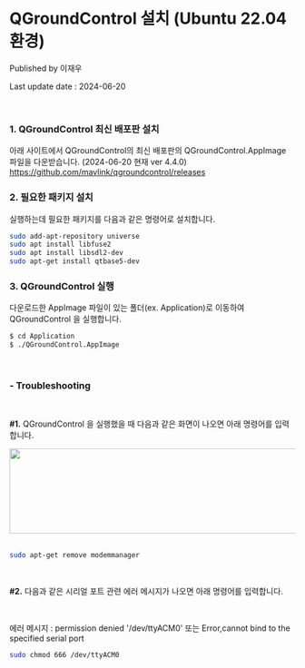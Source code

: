 # QGroundControl 설치 (Ubuntu 22.04 환경)

Published by 이재우

Last update date : 2024-06-20  

<br>

### 1. QGroundControl 최신 배포판 설치

아래 사이트에서 QGroundControl의 최신 배포판의 QGroundControl.AppImage 파일을 다운받습니다. (2024-06-20 현재 ver 4.4.0)
https://github.com/mavlink/qgroundcontrol/releases

### 2. 필요한 패키지 설치

실행하는데 필요한 패키지를 다음과 같은 명령어로 설치합니다. 

```bash
sudo add-apt-repository universe
sudo apt install libfuse2
sudo apt install libsdl2-dev
sudo apt-get install qtbase5-dev
```

### 3. QGroundControl 실행

다운로드한 AppImage 파일이 있는 폴더(ex. Application)로 이동하여 QGroundControl 을 실행합니다. 

```bash
$ cd Application
$ ./QGroundControl.AppImage
```

<br>

### - Troubleshooting

<br>

__#1.__ QGroundControl 을 실행했을 때 다음과 같은 화면이 나오면 아래 명령어를 입력합니다. 

<img src="https://github.com/jwleesnu/PX4-ROS2-setting/assets/173290153/84946554-0dd4-4782-960c-5a7901c54489" width = "700" height="150"/>

 <br>

 <br>

```bash
sudo apt-get remove modemmanager
```

<br>

__#2.__ 다음과 같은 시리얼 포트 관련 에러 메시지가 나오면 아래 명령어를 입력합니다. 

<br>

에러 메시지 : permission denied '/dev/ttyACM0' 또는 Error,cannot bind to the specified serial port

```bash
sudo chmod 666 /dev/ttyACM0
```










